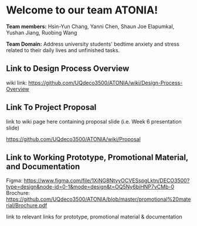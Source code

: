 # Welcome to our team ATONIA!
**Team members:** Hsin-Yun Chang, Yanni Chen, Shaun Joe Elapumkal, Yushan Jiang, Ruobing Wang

**Team Domain:** Address university students' bedtime anxiety and stress related to their daily lives and unfinished tasks.

## Link to Design Process Overview
wiki link: 
 https://github.com/UQdeco3500/ATONIA/wiki/Design-Process-Overview

## Link To Project Proposal

link to wiki page here containing proposal slide (i.e. Week 6 presentation slide)

https://github.com/UQdeco3500/ATONIA/wiki/Proposal


## Link to Working Prototype, Promotional Material, and Documentation

Figma: https://www.figma.com/file/1XiNG8NtvyOCVESspgLktn/DECO3500?type=design&node-id=0-1&mode=design&t=OQ5Ny6biHNP7vCMb-0
Brochure: https://github.com/UQdeco3500/ATONIA/blob/master/promotional%20material/Brochure.pdf

link to relevant links for prototype, promotional material & documentation
